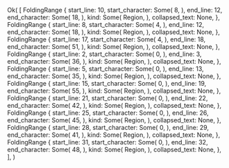Ok(
    [
        FoldingRange {
            start_line: 10,
            start_character: Some(
                8,
            ),
            end_line: 12,
            end_character: Some(
                18,
            ),
            kind: Some(
                Region,
            ),
            collapsed_text: None,
        },
        FoldingRange {
            start_line: 8,
            start_character: Some(
                4,
            ),
            end_line: 12,
            end_character: Some(
                18,
            ),
            kind: Some(
                Region,
            ),
            collapsed_text: None,
        },
        FoldingRange {
            start_line: 17,
            start_character: Some(
                4,
            ),
            end_line: 18,
            end_character: Some(
                51,
            ),
            kind: Some(
                Region,
            ),
            collapsed_text: None,
        },
        FoldingRange {
            start_line: 2,
            start_character: Some(
                0,
            ),
            end_line: 3,
            end_character: Some(
                36,
            ),
            kind: Some(
                Region,
            ),
            collapsed_text: None,
        },
        FoldingRange {
            start_line: 5,
            start_character: Some(
                0,
            ),
            end_line: 13,
            end_character: Some(
                35,
            ),
            kind: Some(
                Region,
            ),
            collapsed_text: None,
        },
        FoldingRange {
            start_line: 15,
            start_character: Some(
                0,
            ),
            end_line: 19,
            end_character: Some(
                55,
            ),
            kind: Some(
                Region,
            ),
            collapsed_text: None,
        },
        FoldingRange {
            start_line: 21,
            start_character: Some(
                0,
            ),
            end_line: 22,
            end_character: Some(
                42,
            ),
            kind: Some(
                Region,
            ),
            collapsed_text: None,
        },
        FoldingRange {
            start_line: 25,
            start_character: Some(
                0,
            ),
            end_line: 26,
            end_character: Some(
                45,
            ),
            kind: Some(
                Region,
            ),
            collapsed_text: None,
        },
        FoldingRange {
            start_line: 28,
            start_character: Some(
                0,
            ),
            end_line: 29,
            end_character: Some(
                41,
            ),
            kind: Some(
                Region,
            ),
            collapsed_text: None,
        },
        FoldingRange {
            start_line: 31,
            start_character: Some(
                0,
            ),
            end_line: 32,
            end_character: Some(
                48,
            ),
            kind: Some(
                Region,
            ),
            collapsed_text: None,
        },
    ],
)